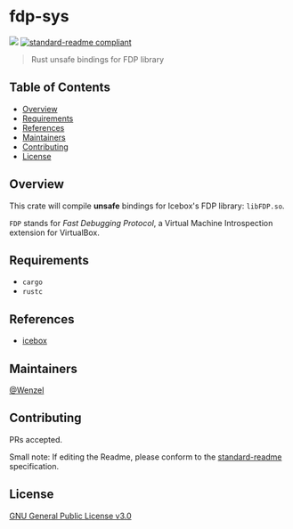 # fdp-sys

![](https://github.com/Wenzel/fdp-sys/workflows/Build/badge.svg)
[![standard-readme compliant](https://img.shields.io/badge/readme%20style-standard-brightgreen.svg?style=flat-square)](https://github.com/RichardLitt/standard-readme)

> Rust unsafe bindings for FDP library

## Table of Contents

- [Overview](#overview)
- [Requirements](#requirements)
- [References](#references)
- [Maintainers](#maintainers)
- [Contributing](#contributing)
- [License](#license)

## Overview

This crate will compile **unsafe** bindings for Icebox's FDP library: `libFDP.so`.

`FDP` stands for _Fast Debugging Protocol_, a Virtual Machine Introspection
extension for VirtualBox.

## Requirements

- `cargo`
- `rustc`

## References

- [icebox](https://github.com/thalium/icebox)

## Maintainers

[@Wenzel](https://github.com/Wenzel)

## Contributing

PRs accepted.

Small note: If editing the Readme, please conform to the [standard-readme](https://github.com/RichardLitt/standard-readme) specification.

## License

[GNU General Public License v3.0](https://github.com/Wenzel/kvmi-sys/blob/master/LICENSE)
